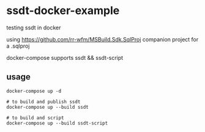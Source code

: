 # ssdt-docker-example
testing ssdt in docker

using https://github.com/rr-wfm/MSBuild.Sdk.SqlProj
companion project for a .sqlproj

docker-compose supports ssdt && ssdt-script

## usage
```
docker-compose up -d

# to build and publish ssdt
docker-compose up --build ssdt

# to build and script
docker-compose up --build ssdt-script
```
